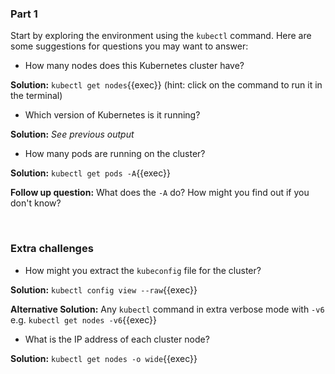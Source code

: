 ### Part 1

Start by exploring the environment using the `kubectl` command. Here are some suggestions for questions you may want to answer:

- How many nodes does this Kubernetes cluster have?

**Solution:** `kubectl get nodes`{{exec}} (hint: click on the command to run it in the terminal)

- Which version of Kubernetes is it running?

**Solution:** *See previous output*

- How many pods are running on the cluster?

**Solution:** `kubectl get pods -A`{{exec}}

**Follow up question:** What does the `-A` do? How might you find out if you don't know?

<br>

### Extra challenges

- How might you extract the `kubeconfig` file for the cluster?

**Solution:** `kubectl config view --raw`{{exec}}

**Alternative Solution:** Any `kubectl` command in extra verbose mode with `-v6` e.g. `kubectl get nodes -v6`{{exec}}

- What is the IP address of each cluster node?

**Solution:** `kubectl get nodes -o wide`{{exec}}

